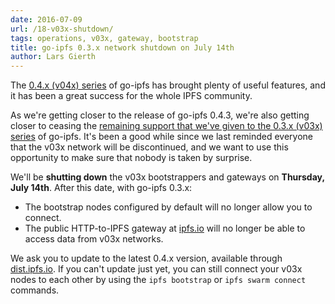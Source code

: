 ```yaml
---
date: 2016-07-09
url: /18-v03x-shutdown/
tags: operations, v03x, gateway, bootstrap
title: go-ipfs 0.3.x network shutdown on July 14th
author: Lars Gierth
---
```


The [0.4.x (v04x) series][v04x] of go-ipfs has brought plenty of useful features, and it has been a great success for the whole IPFS community.

As we're getting closer to the release of go-ipfs 0.4.3, we're also getting closer to ceasing the [remaining support that we've given to the 0.3.x (v03x) series][migration] of go-ipfs. It's been a good while since we last reminded everyone that the v03x network will be discontinued, and we want to use this opportunity to make sure that nobody is taken by surprise.

We'll be **shutting down** the v03x bootstrappers and gateways on **Thursday, July 14th**. After this date, with go-ipfs 0.3.x:

- The bootstrap nodes configured by default will no longer allow you to connect.
- The public HTTP-to-IPFS gateway at [ipfs.io][gw] will no longer be able to access data from v03x networks.

We ask you to update to the latest 0.4.x version, available through [dist.ipfs.io][dist]. If you can't update just yet, you can still connect your v03x nodes to each other by using the `ipfs bootstrap` or `ipfs swarm connect` commands.

[migration]: https://ipfs.io/blog/9-v04x-migration/
[v04x]: https://ipfs.io/blog/14-ipfs-0-4-0-released/
[dist]: https://dist.ipfs.io
[gw]: https://ipfs.io
